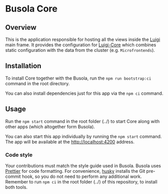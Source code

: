 # Busola Core

## Overview

This is the application responsible for hosting all the views inside the [Luigi](https://luigi-project.io/) main frame. It provides the configuration for [Luigi-Core](https://github.com/SAP/luigi/tree/master/core) which combines static configuration with the data from the cluster (e.g. `Microfrontends`).

## Installation

To install Core together with the Busola, run the `npm run bootstrap:ci` command in the root directory.

You can also install dependencies just for this app via the `npm ci` command.

## Usage

Run the `npm start` command in the root folder (../) to start Core along with other apps (which altogether form Busola).

You can also start this app individually by running the `npm start` command. The app will be available at the [http://localhost:4200](http://localhost:4200) address.

### Code style

Your contributions must match the style guide used in Busola. Busola uses [Prettier](https://prettier.io) for code formatting. For convenience, [husky](https://github.com/typicode/husky) installs the Git pre-commit hook, so you do not need to perform any additional work. Remember to run `npm ci` in the root folder (../) of this repository, to install both tools.
